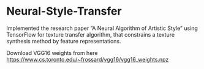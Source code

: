 # Neural-Style-Transfer

Implemented the research paper ”A Neural Algorithm of Artistic Style” using TensorFlow for
texture transfer algorithm, that constrains a texture synthesis method by feature representations.

Download VGG16 weights from here https://www.cs.toronto.edu/~frossard/vgg16/vgg16_weights.npz
